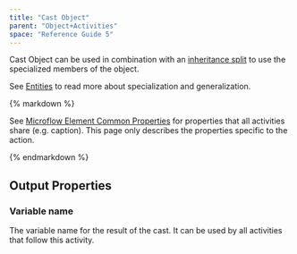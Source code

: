 ```yaml
---
title: "Cast Object"
parent: "Object+Activities"
space: "Reference Guide 5"
---
```



Cast Object can be used in combination with an [inheritance split](Inheritance+Split) to use the specialized members of the object.

See [Entities](Entities) to read more about specialization and generalization.

<div class="alert alert-info">{% markdown %}

See [Microflow Element Common Properties](Microflow+Element+Common+Properties) for properties that all activities share (e.g. caption). This page only describes the properties specific to the action.

{% endmarkdown %}</div>

## Output Properties

### Variable name

The variable name for the result of the cast. It can be used by all activities that follow this activity.
